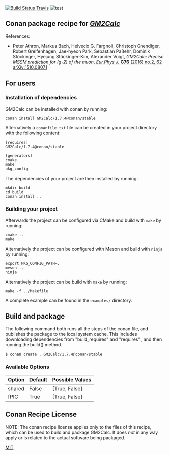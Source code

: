 [![Build Status Travis](https://travis-ci.org/conan-hep/conan-gm2calc.svg)](https://travis-ci.org/conan-hep/conan-gm2calc)
![test](https://github.com/conan-hep/conan-gm2calc/workflows/test/badge.svg)

## Conan package recipe for [*GM2Calc*](https://github.com/GM2Calc/GM2Calc)

References:

* Peter Athron, Markus Bach, Helvecio G. Fargnoli, Christoph
  Gnendiger, Robert Greifenhagen, Jae-hyeon Park, Sebastian Paßehr,
  Dominik Stöckinger, Hyejung Stöckinger-Kim, Alexander Voigt,
  *GM2Calc: Precise MSSM prediction for (g-2) of the muon*,
  [*Eur.Phys.J.* **C76** (2016) no.2, 62](https://inspirehep.net/record/1401235)
  [arXiv:1510.08071](https://arxiv.org/abs/1510.08071)


## For users

### Installation of dependencies

GM2Calc can be installed with conan by running:

    conan install GM2Calc/1.7.4@conan/stable

Alternatively a `conanfile.txt` file can be created in your project
directory with the following content:

    [requires]
    GM2Calc/1.7.4@conan/stable

    [generators]
    cmake
    make
    pkg_config

The dependencies of your project are then installed by running:

    mkdir build
    cd build
    conan install ..

### Building your project

Afterwards the project can be configured via CMake and build with
`make` by running:

    cmake ..
    make

Alternatively the project can be configured with Meson and build with
`ninja` by running:

    export PKG_CONFIG_PATH=.
    meson ..
    ninja

Alternatively the project can be build with `make` by running:

    make -f ../Makefile

A complete example can be found in the `examples/` directory.


## Build and package

The following command both runs all the steps of the conan file, and
publishes the package to the local system cache.  This includes
downloading dependencies from "build_requires" and "requires" , and
then running the build() method.

    $ conan create . GM2Calc/1.7.4@conan/stable


### Available Options

| Option        | Default          | Possible Values                          |
| ------------- |------------------|------------------------------------------|
| shared        | False            |  [True, False]                           |
| fPIC          | True             |  [True, False]                           |


## Conan Recipe License

NOTE: The conan recipe license applies only to the files of this
recipe, which can be used to build and package GM2Calc.  It does *not* in
any way apply or is related to the actual software being packaged.

[MIT](LICENSE)
